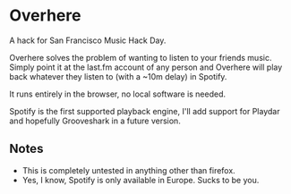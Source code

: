 Overhere
=========

A hack for San Francisco Music Hack Day.

Overhere solves the problem of wanting to listen to your friends music. Simply
point it at the last.fm account of any person and Overhere will play back whatever
they listen to (with a ~10m delay) in Spotify.

It runs entirely in the browser, no local software is needed.

Spotify is the first supported playback engine, I'll add support for Playdar and
hopefully Grooveshark in a future version.

Notes
-----

* This is completely untested in anything other than firefox.
* Yes, I know, Spotify is only available in Europe. Sucks to be you.
